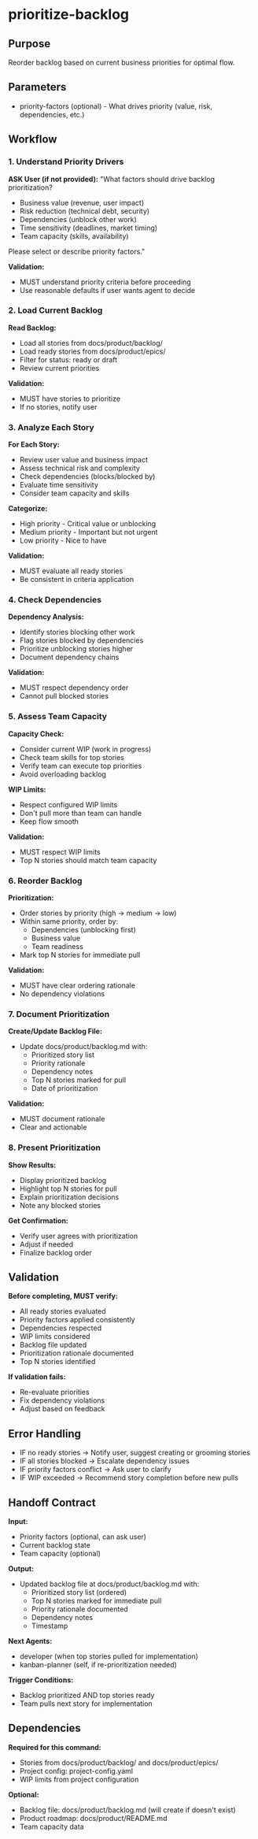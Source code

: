 # prioritize-backlog

## Purpose
Reorder backlog based on current business priorities for optimal flow.

## Parameters
- priority-factors (optional) - What drives priority (value, risk, dependencies, etc.)

## Workflow

### 1. Understand Priority Drivers

**ASK User (if not provided):**
"What factors should drive backlog prioritization?
- Business value (revenue, user impact)
- Risk reduction (technical debt, security)
- Dependencies (unblock other work)
- Time sensitivity (deadlines, market timing)
- Team capacity (skills, availability)

Please select or describe priority factors."

**Validation:**
- MUST understand priority criteria before proceeding
- Use reasonable defaults if user wants agent to decide

### 2. Load Current Backlog

**Read Backlog:**
- Load all stories from docs/product/backlog/
- Load ready stories from docs/product/epics/
- Filter for status: ready or draft
- Review current priorities

**Validation:**
- MUST have stories to prioritize
- If no stories, notify user

### 3. Analyze Each Story

**For Each Story:**
- Review user value and business impact
- Assess technical risk and complexity
- Check dependencies (blocks/blocked by)
- Evaluate time sensitivity
- Consider team capacity and skills

**Categorize:**
- High priority - Critical value or unblocking
- Medium priority - Important but not urgent
- Low priority - Nice to have

**Validation:**
- MUST evaluate all ready stories
- Be consistent in criteria application

### 4. Check Dependencies

**Dependency Analysis:**
- Identify stories blocking other work
- Flag stories blocked by dependencies
- Prioritize unblocking stories higher
- Document dependency chains

**Validation:**
- MUST respect dependency order
- Cannot pull blocked stories

### 5. Assess Team Capacity

**Capacity Check:**
- Consider current WIP (work in progress)
- Check team skills for top stories
- Verify team can execute top priorities
- Avoid overloading backlog

**WIP Limits:**
- Respect configured WIP limits
- Don't pull more than team can handle
- Keep flow smooth

**Validation:**
- MUST respect WIP limits
- Top N stories should match team capacity

### 6. Reorder Backlog

**Prioritization:**
- Order stories by priority (high → medium → low)
- Within same priority, order by:
  * Dependencies (unblocking first)
  * Business value
  * Team readiness
- Mark top N stories for immediate pull

**Validation:**
- MUST have clear ordering rationale
- No dependency violations

### 7. Document Prioritization

**Create/Update Backlog File:**
- Update docs/product/backlog.md with:
  * Prioritized story list
  * Priority rationale
  * Dependency notes
  * Top N stories marked for pull
  * Date of prioritization

**Validation:**
- MUST document rationale
- Clear and actionable

### 8. Present Prioritization

**Show Results:**
- Display prioritized backlog
- Highlight top N stories for pull
- Explain prioritization decisions
- Note any blocked stories

**Get Confirmation:**
- Verify user agrees with prioritization
- Adjust if needed
- Finalize backlog order

## Validation

**Before completing, MUST verify:**
- All ready stories evaluated
- Priority factors applied consistently
- Dependencies respected
- WIP limits considered
- Backlog file updated
- Prioritization rationale documented
- Top N stories identified

**If validation fails:**
- Re-evaluate priorities
- Fix dependency violations
- Adjust based on feedback

## Error Handling

- IF no ready stories → Notify user, suggest creating or grooming stories
- IF all stories blocked → Escalate dependency issues
- IF priority factors conflict → Ask user to clarify
- IF WIP exceeded → Recommend story completion before new pulls

## Handoff Contract

**Input:**
- Priority factors (optional, can ask user)
- Current backlog state
- Team capacity (optional)

**Output:**
- Updated backlog file at docs/product/backlog.md with:
  * Prioritized story list (ordered)
  * Top N stories marked for immediate pull
  * Priority rationale documented
  * Dependency notes
  * Timestamp

**Next Agents:**
- developer (when top stories pulled for implementation)
- kanban-planner (self, if re-prioritization needed)

**Trigger Conditions:**
- Backlog prioritized AND top stories ready
- Team pulls next story for implementation

## Dependencies

**Required for this command:**
- Stories from docs/product/backlog/ and docs/product/epics/
- Project config: project-config.yaml
- WIP limits from project configuration

**Optional:**
- Backlog file: docs/product/backlog.md (will create if doesn't exist)
- Product roadmap: docs/product/README.md
- Team capacity data
